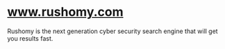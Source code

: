 # www.rushomy.com
Rushomy is the next generation cyber security search engine that will get you results fast.

